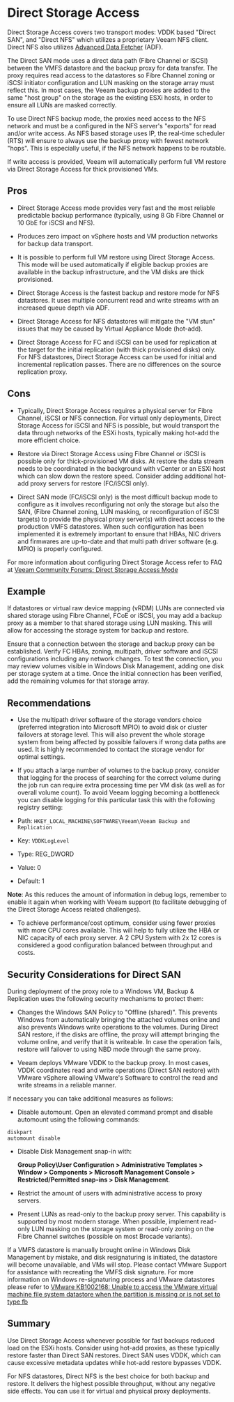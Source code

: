 # Direct Storage Access

Direct Storage Access covers two transport modes: VDDK based "Direct SAN", and
"Direct NFS" which utilizes a proprietary Veeam NFS client. Direct NFS also
utilizes [Advanced Data Fetcher](./proxy_server_and_transport_modes.md#storage-optimizations) (ADF).

The Direct SAN mode uses a direct data path (Fibre Channel or iSCSI) between
the VMFS datastore and the backup proxy for data transfer. The proxy requires
read access to the datastores so Fibre Channel zoning or iSCSI initiator configuration
and LUN masking on the storage array must reflect this.
In most cases, the Veeam backup proxies are added to
the same "host group" on the storage as the existing ESXi hosts, in order to
ensure all LUNs are masked correctly.

To use Direct NFS backup mode, the proxies need access to the NFS network
and must be a configured in the NFS server's "exports" for read and/or write
access. As NFS based storage uses IP, the real-time scheduler (RTS) will ensure
to always use the backup proxy with fewest network "hops". This is especially useful,
if the NFS network happens to be routable.

If write access is provided, Veeam will automatically perform full VM restore
via Direct Storage Access for thick provisioned VMs.

## Pros

-   Direct Storage Access mode provides very fast and the most reliable
    predictable backup performance (typically, using 8 Gb Fibre Channel
    or 10 GbE for iSCSI and NFS).

-   Produces zero impact on vSphere hosts and VM production networks for backup data transport.

-   It is possible to perform full VM restore using Direct Storage Access. This mode will be used automatically if eligible backup proxies are available in the backup infrastructure, and the VM disks are thick provisioned.

-	Direct Storage Access is the fastest backup and restore mode for NFS datastores. It uses multiple concurrent read and write streams with an increased queue depth via ADF.

- Direct Storage Access for NFS datastores will mitigate the "VM stun" issues that may be caused by Virtual Appliance Mode (hot-add).

-   Direct Storage Access for FC and iSCSI can be used for replication at the target for the initial replication (with thick provisioned disks) only. For NFS datastores, Direct Storage Access can be used for initial and incremental replication passes. There are no differences on the source replication proxy.

## Cons

-   Typically, Direct Storage Access requires a physical server for Fibre
	Channel, iSCSI or NFS connection. For virtual only deployments, Direct Storage
  Access for iSCSI and NFS is possible, but would transport the data through
  networks of the ESXi hosts, typically making hot-add the more efficient choice.

-   Restore via Direct Storage Access using Fibre Channel or iSCSI is possible only
	  for thick-provisioned VM disks. At restore the data stream needs to be
    coordinated in the background with vCenter or an ESXi host which can slow down the restore speed. Consider adding additional hot-add proxy servers for restore (FC/iSCSI only).

-   Direct SAN mode (FC/iSCSI only) is the most difficult backup mode to
	configure as it involves reconfiguring not only the storage but also the SAN, (Fibre Channel zoning, LUN masking, or reconfiguration of iSCSI targets) to provide the physical proxy server(s) with direct access to the production VMFS datastores. When such configuration has been implemented it is extremely important to ensure that HBAs, NIC drivers and firmwares are up-to-date and that multi path driver software (e.g. MPIO) is properly configured.

For more information about configuring Direct Storage Access refer to FAQ
at [Veeam Community Forums: Direct Storage Access
Mode](http://forums.veeam.com/vmware-vsphere-f24/vmware-frequently-asked-questions-t9329.html#p39948)

## Example

If datastores or virtual raw device mapping (vRDM) LUNs are connected via shared storage
using Fibre Channel, FCoE or iSCSI, you may add a backup proxy as a member to
that shared storage using LUN masking. This will allow for accessing
the storage system for backup and restore.

Ensure that a connection between the storage and backup proxy can be established. Verify FC HBAs, zoning, multipath, driver software and iSCSI configurations including any network changes. To test the connection, you may review volumes visible in Windows Disk Management, adding one disk per storage system at a time. Once the initial connection has been verified, add the remaining volumes for that storage array.

## Recommendations

-   Use the multipath driver software of the storage vendors choice
    (preferred integration into Microsoft MPIO) to avoid disk or cluster
    failovers at storage level. This will also prevent the whole storage
    system from being affected by possible failovers if wrong data paths
    are used. It is highly recommended to contact the storage vendor for
	  optimal settings.

-   If you attach a large number of volumes to the backup proxy, consider
    that logging for the process of searching for the correct volume during the
    job run can require extra processing time per VM disk (as well as for
    overall volume count). To avoid Veeam logging becoming a bottleneck
    you can disable logging for this particular task this with the following
    registry setting:

  -   Path: `HKEY_LOCAL_MACHINE\SOFTWARE\Veeam\Veeam Backup and Replication`
  -   Key: `VDDKLogLevel`
  -   Type: REG_DWORD
  -   Value: 0
  -   Default: 1

  **Note**: As this reduces the amount of information in debug logs,
	remember to enable it again when working with Veeam support (to
	facilitate debugging of the Direct Storage Access related challenges).

-   To achieve performance/cost optimum, consider using fewer proxies with
    more CPU cores available. This will help to fully utilize the HBA or
    NIC capacity of each proxy server. A 2 CPU System with 2x 12 cores is
    considered a good configuration balanced between throughput and costs.

## Security Considerations for Direct SAN

During deployment of the proxy role to a Windows VM, Backup &
Replication uses the following security mechanisms to protect them:

-   Changes the Windows SAN Policy to "Offline (shared)". This prevents
    Windows from automatically bringing the attached volumes online and
    also prevents Windows write operations to the volumes. During Direct
    SAN restore, if the disks are offline, the proxy will attempt bringing the
    volume online, and verify that it is writeable. In case the operation
    fails, restore will failover to using NBD mode through the same proxy.

-   Veeam deploys VMware VDDK to the backup proxy. In most
    cases, VDDK coordinates read and write operations (Direct SAN restore) with VMware vSphere allowing VMware's Software to control
    the read and write streams in a reliable manner.

If necessary you can take additional measures as follows:

- 	Disable automount. Open an elevated command prompt
    and disable automount using the following commands:

```
diskpart
automount disable
```

-   Disable Disk Management snap-in with:

    **Group Policy\User Configuration > Administrative Templates > Window >  Components > Microsoft Management Console > Restricted/Permitted snap-ins > Disk Management**.

-   Restrict the amount of users with administrative access to proxy servers.

-   Present LUNs as read-only to the backup proxy server. This
    capability is supported by most modern storage. When possible, implement
    read-only LUN masking on the storage system or read-only zoning on the
    Fibre Channel switches (possible on most Brocade variants).

If a VMFS datastore is manually brought online in Windows Disk Management by
mistake, and disk resignaturing is initiated, the datastore will become unavailable,
and VMs will stop. Please contact VMware Support for assistance with recreating
the VMFS disk signature. For more information on Windows re-signaturing process
and VMware datastores please refer to [VMware KB1002168: Unable to access the VMware virtual machine file system datastore when the partition is missing or is not set to type fb](http://kb.vmware.com/kb/1002168)

## Summary

Use Direct Storage Access whenever possible for fast backups reduced load on the ESXi hosts. Consider using hot-add proxies, as these typically restore faster than Direct SAN restores. Direct SAN uses VDDK, which can cause excessive metadata updates while hot-add restore bypasses VDDK.

For NFS datastores, Direct NFS is the best choice for both backup and restore. It delivers the highest possible throughput, without any negative side effects. You can use it for virtual and physical proxy deployments.
